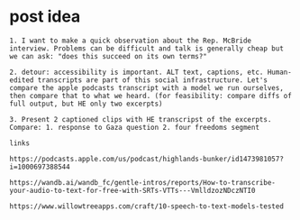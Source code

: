 <!-- not adding date to filename, draft -->

# post idea

    1. I want to make a quick observation about the Rep. McBride interview. Problems can be difficult and talk is generally cheap but we can ask: "does this succeed on its own terms?"

    2. detour: accessibility is important. ALT text, captions, etc. Human-edited transcripts are part of this social infrastructure. Let's compare the apple podcasts transcript with a model we run ourselves, then compare that to what we heard. (for feasibility: compare diffs of full output, but HE only two excerpts)

    3. Present 2 captioned clips with HE transcripst of the excerpts. Compare: 1. response to Gaza question 2. four freedoms segment

    links

    https://podcasts.apple.com/us/podcast/highlands-bunker/id1473981057?i=1000697388544

    https://wandb.ai/wandb_fc/gentle-intros/reports/How-to-transcribe-your-audio-to-text-for-free-with-SRTs-VTTs---VmlldzozNDczNTI0

    https://www.willowtreeapps.com/craft/10-speech-to-text-models-tested

